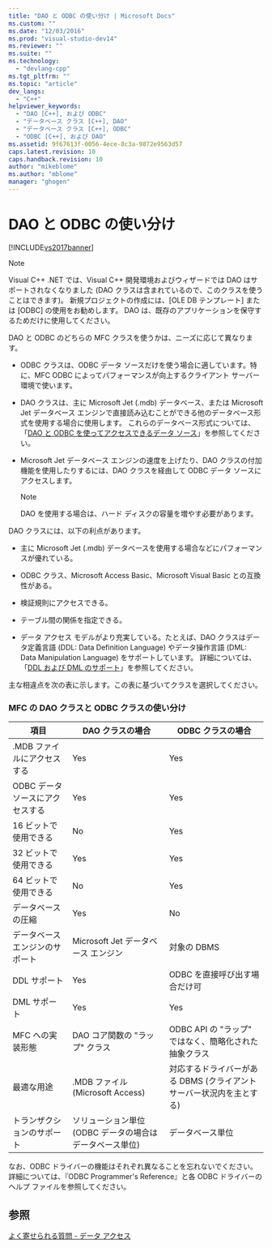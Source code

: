 ```yaml
---
title: "DAO と ODBC の使い分け | Microsoft Docs"
ms.custom: ""
ms.date: "12/03/2016"
ms.prod: "visual-studio-dev14"
ms.reviewer: ""
ms.suite: ""
ms.technology: 
  - "devlang-cpp"
ms.tgt_pltfrm: ""
ms.topic: "article"
dev_langs: 
  - "C++"
helpviewer_keywords: 
  - "DAO [C++], および ODBC"
  - "データベース クラス [C++], DAO"
  - "データベース クラス [C++], ODBC"
  - "ODBC [C++], および DAO"
ms.assetid: 9f67613f-0056-4ece-8c3a-9872e9563d57
caps.latest.revision: 10
caps.handback.revision: 10
author: "mikeblome"
ms.author: "mblome"
manager: "ghogen"
---
```

# DAO と ODBC の使い分け
[!INCLUDE[vs2017banner](../assembler/inline/includes/vs2017banner.md)]

> [!NOTE]
>  Visual C\+\+ .NET では、Visual C\+\+ 開発環境およびウィザードでは DAO はサポートされなくなりました \(DAO クラスは含まれているので、このクラスを使うことはできます\)。  新規プロジェクトの作成には、\[OLE DB テンプレート\] または \[ODBC\] の使用をお勧めします。  DAO は、既存のアプリケーションを保守するためだけに使用してください。  
  
 DAO と ODBC のどちらの MFC クラスを使うかは、ニーズに応じて異なります。  
  
-   ODBC クラスは、ODBC データ ソースだけを使う場合に適しています。特に、MFC ODBC によってパフォーマンスが向上するクライアント サーバー環境で使います。  
  
-   DAO クラスは、主に Microsoft Jet \(.mdb\) データベース、または Microsoft Jet データベース エンジンで直接読み込むことができる他のデータベース形式を使用する場合に使用します。  これらのデータベース形式については、「[DAO と ODBC を使ってアクセスできるデータ ソース](../data/what-data-sources-can-i-access-with-dao-and-odbc-q.md)」を参照してください。  
  
-   Microsoft Jet データベース エンジンの速度を上げたり、DAO クラスの付加機能を使用したりするには、DAO クラスを経由して ODBC データ ソースにアクセスします。  
  
    > [!NOTE]
    >  DAO を使用する場合は、ハード ディスクの容量を増やす必要があります。  
  
 DAO クラスには、以下の利点があります。  
  
-   主に Microsoft Jet \(.mdb\) データベースを使用する場合などにパフォーマンスが優れている。  
  
-   ODBC クラス、Microsoft Access Basic、Microsoft Visual Basic との互換性がある。  
  
-   検証規則にアクセスできる。  
  
-   テーブル間の関係を指定できる。  
  
-   データ アクセス モデルがより充実している。たとえば、DAO クラスはデータ定義言語 \(DDL: Data Definition Language\) やデータ操作言語 \(DML: Data Manipulation Language\) をサポートしています。  詳細については、「[DDL および DML のサポート](../Topic/Are%20DDL%20and%20DML%20Supported?.md)」を参照してください。  
  
 主な相違点を次の表に示します。この表に基づいてクラスを選択してください。  
  
### MFC の DAO クラスと ODBC クラスの使い分け  
  
|項目|DAO クラスの場合|ODBC クラスの場合|  
|--------|----------------|-----------------|  
|.MDB ファイルにアクセスする|Yes|Yes|  
|ODBC データ ソースにアクセスする|Yes|Yes|  
|16 ビットで使用できる|No|Yes|  
|32 ビットで使用できる|Yes|Yes|  
|64 ビットで使用できる|No|Yes|  
|データベースの圧縮|Yes|No|  
|データベース エンジンのサポート|Microsoft Jet データベース エンジン|対象の DBMS|  
|DDL サポート|Yes|ODBC を直接呼び出す場合だけ可|  
|DML サポート|Yes|Yes|  
|MFC への実装形態|DAO コア関数の "ラップ" クラス|ODBC API の "ラップ" ではなく、簡略化された抽象クラス|  
|最適な用途|.MDB ファイル \(Microsoft Access\)|対応するドライバーがある DBMS \(クライアント サーバー状況内を主とする\)|  
|トランザクションのサポート|ソリューション単位 \(ODBC データの場合はデータベース単位\)|データベース単位|  
  
 なお、ODBC ドライバーの機能はそれぞれ異なることを忘れないでください。  詳細については、『ODBC Programmer's Reference』と各 ODBC ドライバーのヘルプ ファイルを参照してください。  
  
## 参照  
 [よく寄せられる質問 \- データ アクセス](../data/data-access-frequently-asked-questions-mfc-data-access.md)